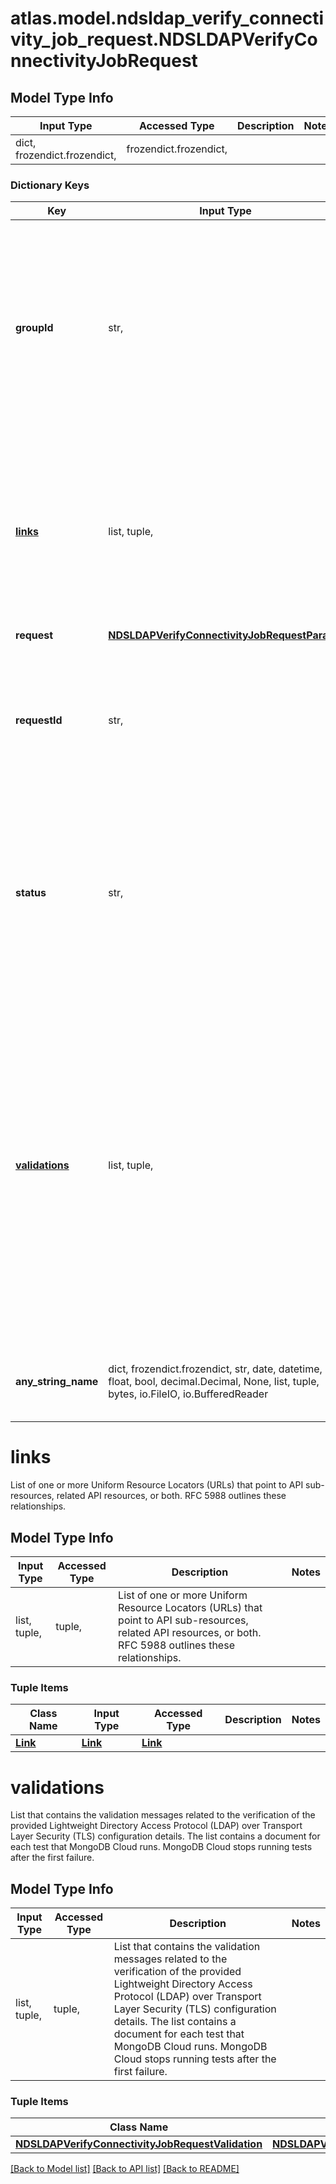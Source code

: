 # atlas.model.ndsldap_verify_connectivity_job_request.NDSLDAPVerifyConnectivityJobRequest

## Model Type Info
Input Type | Accessed Type | Description | Notes
------------ | ------------- | ------------- | -------------
dict, frozendict.frozendict,  | frozendict.frozendict,  |  | 

### Dictionary Keys
Key | Input Type | Accessed Type | Description | Notes
------------ | ------------- | ------------- | ------------- | -------------
**groupId** | str,  | str,  | Unique 24-hexadecimal digit string that identifies the project associated with this Lightweight Directory Access Protocol (LDAP) over Transport Layer Security (TLS) configuration. | [optional] 
**[links](#links)** | list, tuple,  | tuple,  | List of one or more Uniform Resource Locators (URLs) that point to API sub-resources, related API resources, or both. RFC 5988 outlines these relationships. | [optional] 
**request** | [**NDSLDAPVerifyConnectivityJobRequestParams**](NDSLDAPVerifyConnectivityJobRequestParams.md) | [**NDSLDAPVerifyConnectivityJobRequestParams**](NDSLDAPVerifyConnectivityJobRequestParams.md) |  | [optional] 
**requestId** | str,  | str,  | Unique 24-hexadecimal digit string that identifies this request to verify an Lightweight Directory Access Protocol (LDAP) configuration. | [optional] 
**status** | str,  | str,  | Human-readable string that indicates the status of the Lightweight Directory Access Protocol (LDAP) over Transport Layer Security (TLS) configuration. | [optional] must be one of ["FAIL", "PENDING", "SUCCESS", ] 
**[validations](#validations)** | list, tuple,  | tuple,  | List that contains the validation messages related to the verification of the provided Lightweight Directory Access Protocol (LDAP) over Transport Layer Security (TLS) configuration details. The list contains a document for each test that MongoDB Cloud runs. MongoDB Cloud stops running tests after the first failure. | [optional] 
**any_string_name** | dict, frozendict.frozendict, str, date, datetime, int, float, bool, decimal.Decimal, None, list, tuple, bytes, io.FileIO, io.BufferedReader | frozendict.frozendict, str, BoolClass, decimal.Decimal, NoneClass, tuple, bytes, FileIO | any string name can be used but the value must be the correct type | [optional]

# links

List of one or more Uniform Resource Locators (URLs) that point to API sub-resources, related API resources, or both. RFC 5988 outlines these relationships.

## Model Type Info
Input Type | Accessed Type | Description | Notes
------------ | ------------- | ------------- | -------------
list, tuple,  | tuple,  | List of one or more Uniform Resource Locators (URLs) that point to API sub-resources, related API resources, or both. RFC 5988 outlines these relationships. | 

### Tuple Items
Class Name | Input Type | Accessed Type | Description | Notes
------------- | ------------- | ------------- | ------------- | -------------
[**Link**](Link.md) | [**Link**](Link.md) | [**Link**](Link.md) |  | 

# validations

List that contains the validation messages related to the verification of the provided Lightweight Directory Access Protocol (LDAP) over Transport Layer Security (TLS) configuration details. The list contains a document for each test that MongoDB Cloud runs. MongoDB Cloud stops running tests after the first failure.

## Model Type Info
Input Type | Accessed Type | Description | Notes
------------ | ------------- | ------------- | -------------
list, tuple,  | tuple,  | List that contains the validation messages related to the verification of the provided Lightweight Directory Access Protocol (LDAP) over Transport Layer Security (TLS) configuration details. The list contains a document for each test that MongoDB Cloud runs. MongoDB Cloud stops running tests after the first failure. | 

### Tuple Items
Class Name | Input Type | Accessed Type | Description | Notes
------------- | ------------- | ------------- | ------------- | -------------
[**NDSLDAPVerifyConnectivityJobRequestValidation**](NDSLDAPVerifyConnectivityJobRequestValidation.md) | [**NDSLDAPVerifyConnectivityJobRequestValidation**](NDSLDAPVerifyConnectivityJobRequestValidation.md) | [**NDSLDAPVerifyConnectivityJobRequestValidation**](NDSLDAPVerifyConnectivityJobRequestValidation.md) |  | 

[[Back to Model list]](../../README.md#documentation-for-models) [[Back to API list]](../../README.md#documentation-for-api-endpoints) [[Back to README]](../../README.md)

